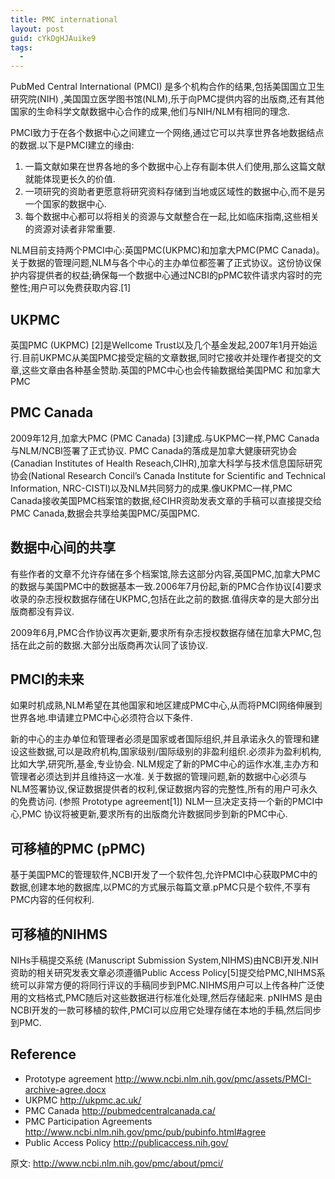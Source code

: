 ```yaml
---
title: PMC international
layout: post
guid: cYkDgHJAuike9
tags:
  - 
---
```



PubMed Central International (PMCI) 是多个机构合作的结果,包括美国国立卫生研究院(NIH) ,美国国立医学图书馆(NLM),乐于向PMC提供内容的出版商,还有其他国家的生命科学文献数据中心合作的成果,他们与NIH/NLM有相同的理念.

PMCI致力于在各个数据中心之间建立一个网络,通过它可以共享世界各地数据结点的数据.以下是PMCI建立的缘由:

1. 一篇文献如果在世界各地的多个数据中心上存有副本供人们使用,那么这篇文献就能体现更长久的价值.
2. 一项研究的资助者更愿意将研究资料存储到当地或区域性的数据中心,而不是另一个国家的数据中心.
3. 每个数据中心都可以将相关的资源与文献整合在一起,比如临床指南,这些相关的资源对读者非常重要.

NLM目前支持两个PMCI中心:英国PMC(UKPMC)和加拿大PMC(PMC Canada)。关于数据的管理问题,NLM与各个中心的主办单位都签署了正式协议。这份协议保护内容提供者的权益;确保每一个数据中心通过NCBI的pPMC软件请求内容时的完整性;用户可以免费获取内容.[1]

## UKPMC

英国PMC (UKPMC) [2]是Wellcome Trust以及几个基金发起,2007年1月开始运行.目前UKPMC从美国PMC接受定稿的文章数据,同时它接收并处理作者提交的文章,这些文章由各种基金赞助.英国的PMC中心也会传输数据给美国PMC 和加拿大PMC

## PMC Canada

2009年12月,加拿大PMC (PMC Canada) [3]建成.与UKPMC一样,PMC Canada与NLM/NCBI签署了正式协议. PMC Canada的落成是加拿大健康研究协会(Canadian Institutes of Health Reseach,CIHR),加拿大科学与技术信息国际研究协会(National Research Concil’s Canada Institute for Scientific and Technical Information, NRC-CISTI)以及NLM共同努力的成果.像UKPMC一样,PMC Canada接收美国PMC档案馆的数据,经CIHR资助发表文章的手稿可以直接提交给PMC Canada,数据会共享给美国PMC/英国PMC.

## 数据中心间的共享

有些作者的文章不允许存储在多个档案馆,除去这部分内容,英国PMC,加拿大PMC的数据与美国PMC中的数据基本一致.2006年7月份起,新的PMC合作协议[4]要求收录的杂志授权数据存储在UKPMC,包括在此之前的数据.值得庆幸的是大部分出版商都没有异议.

2009年6月,PMC合作协议再次更新,要求所有杂志授权数据存储在加拿大PMC,包括在此之前的数据.大部分出版商再次认同了该协议.

## PMCI的未来

如果时机成熟,NLM希望在其他国家和地区建成PMC中心,从而将PMCI网络伸展到世界各地.申请建立PMC中心必须符合以下条件.

新的中心的主办单位和管理者必须是国家或者国际组织,并且承诺永久的管理和建设这些数据,可以是政府机构,国家级别/国际级别的非盈利组织.必须非为盈利机构,比如大学,研究所,基金,专业协会.
NLM规定了新的PMC中心的运作水准,主办方和管理者必须达到并且维持这一水准.
关于数据的管理问题,新的数据中心必须与NLM签署协议,保证数据提供者的权利,保证数据内容的完整性,所有的用户可永久的免费访问. (参照 Prototype agreement[1])
NLM一旦决定支持一个新的PMCI中心,PMC 协议将被更新,要求所有的出版商允许数据同步到新的PMC中心.

## 可移植的PMC (pPMC)

基于美国PMC的管理软件,NCBI开发了一个软件包,允许PMCI中心获取PMC中的数据,创建本地的数据库,以PMC的方式展示每篇文章.pPMC只是个软件,不享有PMC内容的任何权利.

## 可移植的NIHMS

NIHs手稿提交系统 (Manuscript Submission System,NIHMS)由NCBI开发.NIH资助的相关研究发表文章必须遵循Public Access Policy[5]提交给PMC,NIHMS系统可以非常方便的将同行评议的手稿同步到PMC.NIHMS用户可以上传各种广泛使用的文档格式,PMC随后对这些数据进行标准化处理,然后存储起来.
pNIHMS 是由NCBI开发的一款可移植的软件,PMCI可以应用它处理存储在本地的手稿,然后同步到PMC.

## Reference

* Prototype agreement http://www.ncbi.nlm.nih.gov/pmc/assets/PMCI-archive-agree.docx
* UKPMC http://ukpmc.ac.uk/
* PMC Canada http://pubmedcentralcanada.ca/
* PMC Participation Agreements http://www.ncbi.nlm.nih.gov/pmc/pub/pubinfo.html#agree
* Public Access Policy http://publicaccess.nih.gov/

原文: http://www.ncbi.nlm.nih.gov/pmc/about/pmci/